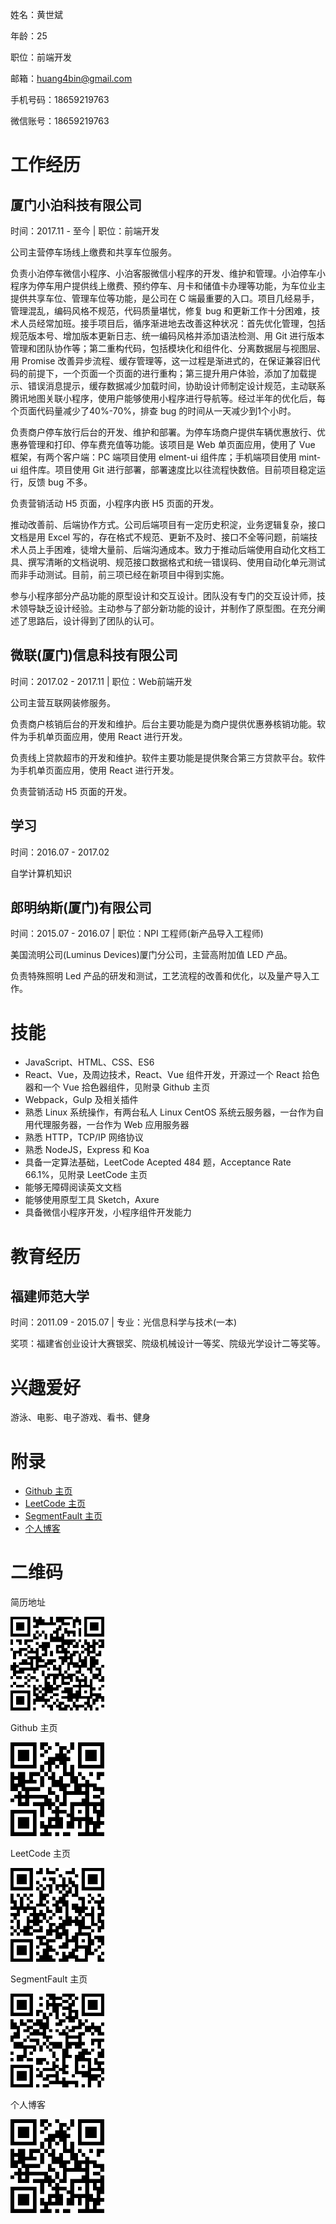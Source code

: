 姓名：黄世斌

年龄：25

职位：前端开发

邮箱：huang4bin@gmail.com

手机号码：18659219763

微信账号：18659219763


# 工作经历

## 厦门小泊科技有限公司 

时间：2017.11 - 至今 | 职位：前端开发

公司主营停车场线上缴费和共享车位服务。

负责小泊停车微信小程序、小泊客服微信小程序的开发、维护和管理。小泊停车小程序为停车用户提供线上缴费、预约停车、月卡和储值卡办理等功能，为车位业主提供共享车位、管理车位等功能，是公司在 C 端最重要的入口。项目几经易手，管理混乱，编码风格不规范，代码质量堪忧，修复 bug 和更新工作十分困难，技术人员经常加班。接手项目后，循序渐进地去改善这种状况：首先优化管理，包括规范版本号、增加版本更新日志、统一编码风格并添加语法检测、用 Git 进行版本管理和团队协作等；第二重构代码，包括模块化和组件化、分离数据层与视图层、用 Promise 改善异步流程、缓存管理等，这一过程是渐进式的，在保证兼容旧代码的前提下，一个页面一个页面的进行重构；第三提升用户体验，添加了加载提示、错误消息提示，缓存数据减少加载时间，协助设计师制定设计规范，主动联系腾讯地图关联小程序，使用户能够使用小程序进行导航等。经过半年的优化后，每个页面代码量减少了40%-70%，排查 bug 的时间从一天减少到1个小时。

负责商户停车放行后台的开发、维护和部署。为停车场商户提供车辆优惠放行、优惠券管理和打印、停车费充值等功能。该项目是 Web 单页面应用，使用了 Vue 框架，有两个客户端：PC 端项目使用 elment-ui 组件库；手机端项目使用 mint-ui 组件库。项目使用 Git 进行部署，部署速度比以往流程快数倍。目前项目稳定运行，反馈 bug 不多。

负责营销活动 H5 页面，小程序内嵌 H5 页面的开发。

推动改善前、后端协作方式。公司后端项目有一定历史积淀，业务逻辑复杂，接口文档是用 Excel 写的，存在格式不规范、更新不及时、接口不全等问题，前端技术人员上手困难，徒增大量前、后端沟通成本。致力于推动后端使用自动化文档工具、撰写清晰的文档说明、规范接口数据格式和统一错误码、使用自动化单元测试而非手动测试。目前，前三项已经在新项目中得到实施。

参与小程序部分产品功能的原型设计和交互设计。团队没有专门的交互设计师，技术领导缺乏设计经验。主动参与了部分新功能的设计，并制作了原型图。在充分阐述了思路后，设计得到了团队的认可。

## 微联(厦门)信息科技有限公司

时间：2017.02 - 2017.11 | 职位：Web前端开发

公司主营互联网装修服务。

负责商户核销后台的开发和维护。后台主要功能是为商户提供优惠券核销功能。软件为手机单页面应用，使用 React 进行开发。

负责线上贷款超市的开发和维护。软件主要功能是提供聚合第三方贷款平台。软件为手机单页面应用，使用 React 进行开发。

负责营销活动 H5 页面的开发。

## 学习

时间：2016.07 - 2017.02 

自学计算机知识

## 郎明纳斯(厦门)有限公司

时间：2015.07 - 2016.07 | 职位：NPI 工程师(新产品导入工程师)

美国流明公司(Luminus Devices)厦门分公司，主营高附加值 LED 产品。

负责特殊照明 Led 产品的研发和测试，工艺流程的改善和优化，以及量产导入工作。


# 技能

- JavaScript、HTML、CSS、ES6
- React、Vue，及周边技术，React、Vue 组件开发，开源过一个 React 拾色器和一个 Vue 拾色器组件，见附录 Github 主页
- Webpack，Gulp 及相关插件
- 熟悉 Linux 系统操作，有两台私人 Linux CentOS 系统云服务器，一台作为自用代理服务器，一台作为 Web 应用服务器
- 熟悉 HTTP，TCP/IP 网络协议
- 熟悉 NodeJS，Express 和 Koa
- 具备一定算法基础，LeetCode Acepted 484 题，Acceptance Rate 66.1%，见附录 LeetCode 主页
- 能够无障碍阅读英文文档
- 能够使用原型工具 Sketch，Axure
- 具备微信小程序开发，小程序组件开发能力


# 教育经历

## 福建师范大学

时间：2011.09 - 2015.07 | 专业：光信息科学与技术(一本)

奖项：福建省创业设计大赛银奖、院级机械设计一等奖、院级光学设计二等奖等。


# 兴趣爱好

游泳、电影、电子游戏、看书、健身


# 附录

- [Github 主页](https://github.com/huangbuyi)
- [LeetCode 主页](https://leetcode.com/huang4bin/)
- [SegmentFault 主页](https://segmentfault.com/u/notebin)
- [个人博客](https://hsb0.com/blog)


# 二维码

简历地址

<img src="https://raw.githubusercontent.com/huangbuyi/resume/master/images/huangshibin_online_resume_qrcode.png" width="150">

Github 主页

<img src="https://raw.githubusercontent.com/huangbuyi/resume/master/images/huangshibin_blog_qrcode.png" width="150">

LeetCode 主页

<img src="https://raw.githubusercontent.com/huangbuyi/resume/master/images/huangshibin_leetcode_qrcode.png" width="150">

SegmentFault 主页

<img src="https://raw.githubusercontent.com/huangbuyi/resume/master/images/huangshibin_segmentfault_qrcode.png" width="150">


个人博客

<img src="https://raw.githubusercontent.com/huangbuyi/resume/master/images/huangshibin_blog_qrcode.png" width="150">
